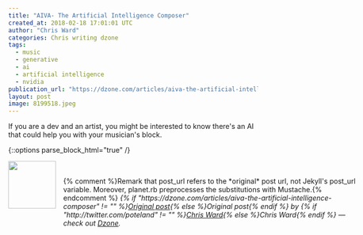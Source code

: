 ```yaml
---
title: "AIVA- The Artificial Intelligence Composer"
created_at: 2018-02-18 17:01:01 UTC
author: "Chris Ward"
categories: Chris writing dzone
tags: 
  - music
  - generative
  - ai
  - artificial intelligence
  - nvidia
publication_url: "https://dzone.com/articles/aiva-the-artificial-intelligence-composer"
layout: post
image: 8199518.jpeg
---
```

If you are a dev and an artist, you might be interested to know there's an AI that could help you with your musician's block.


{::options parse_block_html="true" /}
<div class="author">
   <img src="http://www.rss-specifications.com/rss-spec-rss.gif" style="width: 96px; height: 96;">
   <span style="position: absolute; padding: 32px 15px;">{% comment %}Remark that post_url refers to the *original* post url, not Jekyll's post_url variable. Moreover, planet.rb preprocesses the substitutions with Mustache.{% endcomment %}
      <i>{% if "https://dzone.com/articles/aiva-the-artificial-intelligence-composer" != "" %}<a href="https://dzone.com/articles/aiva-the-artificial-intelligence-composer">Original post</a>{% else %}Original post{% endif %} by {% if "http://twitter.com/poteland" != "" %}<a href="http://twitter.com/poteland">Chris Ward</a>{% else %}Chris Ward{% endif %} &mdash; check out <a href="https://dzone.com">Dzone</a>.</i>
  </span>
</div>
